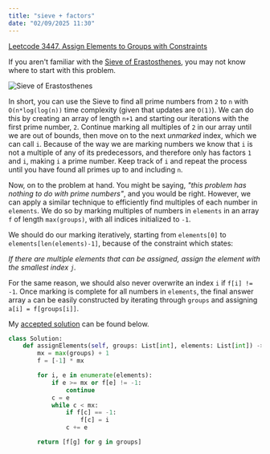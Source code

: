 ```yaml
---
title: "sieve + factors"
date: "02/09/2025 11:30"
---
```

[Leetcode 3447. Assign Elements to Groups with Constraints](https://leetcode.com/problems/assign-elements-to-groups-with-constraints/)

If you aren't familiar with the [Sieve of Erastosthenes](https://en.wikipedia.org/wiki/Sieve_of_Eratosthenes), you may not know where to start with this problem. 

![Sieve of Erastosthenes](https://upload.wikimedia.org/wikipedia/commons/9/94/Animation_Sieve_of_Eratosth.gif)

In short, you can use the Sieve to find all prime numbers from `2` to `n` with `O(n*log(log(n))` time complexity (given that updates are `O(1)`). We can do this by creating an array of length `n+1` and starting our iterations with the first prime number, `2`. Continue marking all multiples of `2` in our array until we are out of bounds, then move on to the next _unmarked_ index, which we can call `i`. Because of the way we are marking numbers we know that `i` is not a multiple of any of its predecessors, and therefore only has factors `1` and `i`, making `i` a prime number. Keep track of `i` and repeat the process until you have found all primes up to and including `n`.

Now, on to the problem at hand. You might be saying, _"this problem has nothing to do with prime numbers"_, and you would be right. However, we can apply a similar technique to efficiently find multiples of each number in `elements`. We do so by marking multiples of numbers in `elements` in an array `f` of length `max(groups)`, with all indices initialized to `-1`.

We should do our marking iteratively, starting from `elements[0]` to `elements[len(elements)-1]`, because of the constraint which states: 

_If there are multiple elements that can be assigned, assign the element with the smallest index `j`._

For the same reason, we should also never overwrite an index `i` if `f[i] != -1`. Once marking is complete for all numbers in `elements`, the final answer array `a` can be easily constructed by iterating through `groups` and assigning `a[i] = f[groups[i]]`.

My [accepted solution](https://leetcode.com/submissions/detail/1537151026/) can be found below.

```py
class Solution:
    def assignElements(self, groups: List[int], elements: List[int]) -> List[int]:
        mx = max(groups) + 1
        f = [-1] * mx

        for i, e in enumerate(elements):
            if e >= mx or f[e] != -1:
                continue
            c = e
            while c < mx:
                if f[c] == -1:
                    f[c] = i
                c += e

        return [f[g] for g in groups]
```
